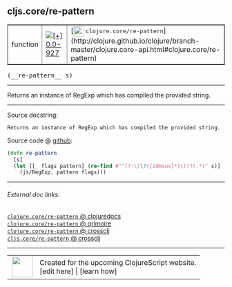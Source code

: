 ## cljs.core/re-pattern



 <table border="1">
<tr>
<td>function</td>
<td><a href="https://github.com/cljsinfo/cljs-api-docs/tree/0.0-927"><img valign="middle" alt="[+] 0.0-927" title="Added in 0.0-927" src="https://img.shields.io/badge/+-0.0--927-lightgrey.svg"></a> </td>
<td>
[<img height="24px" valign="middle" src="http://i.imgur.com/1GjPKvB.png"> <samp>clojure.core/re-pattern</samp>](http://clojure.github.io/clojure/branch-master/clojure.core-api.html#clojure.core/re-pattern)
</td>
</tr>
</table>


 <samp>
(__re-pattern__ s)<br>
</samp>

---

Returns an instance of RegExp which has compiled the provided string.



---




Source docstring:

```
Returns an instance of RegExp which has compiled the provided string.
```


Source code @ [github](https://github.com/clojure/clojurescript/blob/r2138/src/cljs/cljs/core.cljs#L6692-L6696):

```clj
(defn re-pattern
  [s]
  (let [[_ flags pattern] (re-find #"^(?:\(\?([idmsux]*)\))?(.*)" s)]
    (js/RegExp. pattern flags)))
```

<!--
Repo - tag - source tree - lines:

 <pre>
clojurescript @ r2138
└── src
    └── cljs
        └── cljs
            └── <ins>[core.cljs:6692-6696](https://github.com/clojure/clojurescript/blob/r2138/src/cljs/cljs/core.cljs#L6692-L6696)</ins>
</pre>

-->

---



###### External doc links:

[`clojure.core/re-pattern` @ clojuredocs](http://clojuredocs.org/clojure.core/re-pattern)<br>
[`clojure.core/re-pattern` @ grimoire](http://conj.io/store/v1/org.clojure/clojure/1.7.0-beta3/clj/clojure.core/re-pattern/)<br>
[`clojure.core/re-pattern` @ crossclj](http://crossclj.info/fun/clojure.core/re-pattern.html)<br>
[`cljs.core/re-pattern` @ crossclj](http://crossclj.info/fun/cljs.core.cljs/re-pattern.html)<br>

---

 <table>
<tr><td>
<img valign="middle" align="right" width="48px" src="http://i.imgur.com/Hi20huC.png">
</td><td>
Created for the upcoming ClojureScript website.<br>
[edit here] | [learn how]
</td></tr></table>

[edit here]:https://github.com/cljsinfo/cljs-api-docs/blob/master/cljsdoc/cljs.core/re-pattern.cljsdoc
[learn how]:https://github.com/cljsinfo/cljs-api-docs/wiki/cljsdoc-files

<!--

This information was too distracting to show to readers, but I'll leave it
commented here since it is helpful to:

- pretty-print the data used to generate this document
- and show how to retrieve that data



The API data for this symbol:

```clj
{:description "Returns an instance of RegExp which has compiled the provided string.",
 :ns "cljs.core",
 :name "re-pattern",
 :signature ["[s]"],
 :history [["+" "0.0-927"]],
 :type "function",
 :full-name-encode "cljs.core/re-pattern",
 :source {:code "(defn re-pattern\n  [s]\n  (let [[_ flags pattern] (re-find #\"^(?:\\(\\?([idmsux]*)\\))?(.*)\" s)]\n    (js/RegExp. pattern flags)))",
          :title "Source code",
          :repo "clojurescript",
          :tag "r2138",
          :filename "src/cljs/cljs/core.cljs",
          :lines [6692 6696]},
 :full-name "cljs.core/re-pattern",
 :clj-symbol "clojure.core/re-pattern",
 :docstring "Returns an instance of RegExp which has compiled the provided string."}

```

Retrieve the API data for this symbol:

```clj
;; from Clojure REPL
(require '[clojure.edn :as edn])
(-> (slurp "https://raw.githubusercontent.com/cljsinfo/cljs-api-docs/catalog/cljs-api.edn")
    (edn/read-string)
    (get-in [:symbols "cljs.core/re-pattern"]))
```

-->
